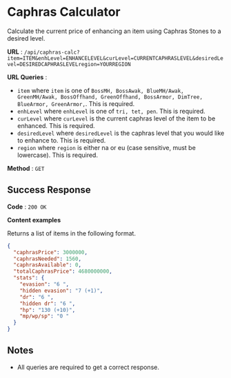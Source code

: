 # Caphras Calculator

Calculate the current price of enhancing an item using Caphras Stones to a desired level.

**URL** : `/api/caphras-calc?item=ITEM&enhLevel=ENHANCELEVEL&curLevel=CURRENTCAPHRASLEVEL&desiredLevel=DESIREDCAPHRASLEVELregion=YOURREGION`

**URL Queries** :

- `item` where `item` is one of `BossMH, BossAwak, BlueMH/Awak, GreenMH/Awak, BossOffhand, GreenOffhand, BossArmor, DimTree, BlueArmor, GreenArmor,`. This is required.
- `enhLevel` where `enhLevel` is one of `tri, tet, pen`. This is required.
- `curLevel` where `curLevel` is the current caphras level of the item to be enhanced. This is required.
- `desiredLevel` where `desiredLevel` is the caphras level that you would like to enhance to. This is required.
- `region` where `region` is either na or eu (case sensitive, must be lowercase). This is required.

**Method** : `GET`

## Success Response

**Code** : `200 OK`

**Content examples**

Returns a list of items in the following format.

```json
{
  "caphrasPrice": 3000000,
  "caphrasNeeded": 1560,
  "caphrasAvailable": 0,
  "totalCaphrasPrice": 4680000000,
  "stats": {
    "evasion": "6 ",
    "hidden evasion": "7 (+1)",
    "dr": "6 ",
    "hidden dr": "6 ",
    "hp": "130 (+10)",
    "mp/wp/sp": "0 "
  }
}
```

## Notes

- All queries are required to get a correct response.
